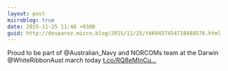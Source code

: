 ```yaml
---
layout: post
microblog: true
date: 2015-11-25 11:48 +0300
guid: http://desparoz.micro.blog/2015/11/25/t669437454718488576.html
---
```

Proud to be part of @Australian_Navy and NORCOMs team at the Darwin @WhiteRibbonAust march today [t.co/RQ8eMInCu...](https://t.co/RQ8eMInCuj)
